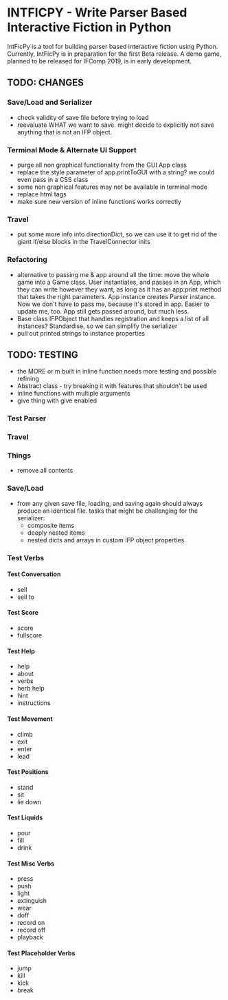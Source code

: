 # INTFICPY - Write Parser Based Interactive Fiction in Python
IntFicPy is a tool for building parser based interactive fiction using Python. Currently, IntFicPy is in preparation for the first Beta release. A demo game, planned to be released for IFComp 2019, is in early development.

## TODO: CHANGES

### Save/Load and Serializer
+ check validity of save file before trying to load
+ reevaluate WHAT we want to save. might decide to explicitly not save anything that is
  not an IFP object.

### Terminal Mode & Alternate UI Support
+ purge all non graphical functionality from the GUI App class
+ replace the style parameter of app.printToGUI with a string? we could even pass in a
  CSS class
+ some non graphical features may not be available in terminal mode
+ replace html tags
+ make sure new version of inline functions works correctly

### Travel
+ put some more info into directionDict, so we can use it to get rid of the giant
  if/else blocks in the TravelConnector inits

### Refactoring
+ alternative to passing me & app around all the time:
  move the whole game into a Game class. User instantiates, and passes in an App, which
  they can write however they want, as long as it has an app.print method that takes
  the right parameters. App instance creates Parser instance. Now we don't have to pass
  me, because it's stored in app. Easier to update me, too. App still gets passed around,
  but much less.
+ Base class IFPObject that handles registration and keeps a list of
  all instances? Standardise, so we can simplify the serializer
+ pull out printed strings to instance properties


## TODO: TESTING
+ the MORE or m built in inline function needs more testing and possible refining
+ Abstract class - try breaking it with features that shouldn't be used
+ inline functions with multiple arguments
+ give thing with give enabled

### Test Parser

### Travel

### Things
+ remove all contents

### Save/Load
+ from any given save file, loading, and saving again should always produce an identical
  file.
  tasks that might be challenging for the serializer:
    + composite items
    + deeply nested items
    + nested dicts and arrays in custom IFP object properties

### Test Verbs
#### Test Conversation
+ sell
+ sell to
#### Test Score
+ score
+ fullscore
#### Test Help
+ help
+ about
+ verbs
+ herb help
+ hint
+ instructions
#### Test Movement
+ climb
+ exit
+ enter
+ lead
#### Test Positions
+ stand
+ sit
+ lie down
#### Test Liquids
+ pour
+ fill
+ drink
#### Test Misc Verbs
+ press
+ push
+ light
+ extinguish
+ wear
+ doff
+ record on
+ record off
+ playback
#### Test Placeholder Verbs
+ jump
+ kill
+ kick
+ break

